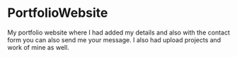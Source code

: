 # PortfolioWebsite
My portfolio website where I had added my details and also with the contact form you can also send me your message. I also had upload projects and work of mine as well.
